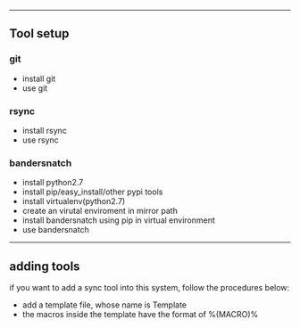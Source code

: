 
---
## Tool setup

### git
* install git
* use git

### rsync
* install rsync
* use rsync

### bandersnatch
* install python2.7
* install pip/easy_install/other pypi tools
* install virtualenv(python2.7)
* create an virutal enviroment in mirror path
* install bandersnatch using pip in virtual environment
* use bandersnatch

---
## adding tools
if you want to add a sync tool into this system, follow the procedures below:
* add a template file, whose name is <tool>Template
* the macros inside the template have the format of %(MACRO)%